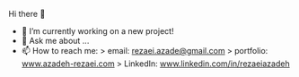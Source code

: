 Hi there 👋

- 🔭 I’m currently working on a new project! 
- 💬 Ask me about ...
- 📫 How to reach me: 
      >  email: rezaei.azade@gmail.com
      >  portfolio: www.azadeh-rezaei.com
      >  LinkedIn: www.linkedin.com/in/rezaeiazadeh
